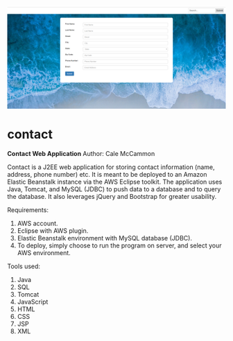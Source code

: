 ![Alt text](https://github.com/calemccammon/contact/blob/master/src/main/webapp/images/screenshot.PNG "Screenshot")

# contact
<b>Contact Web Application</b>
Author: Cale McCammon

Contact is a J2EE web application for storing contact information (name, address, phone number) etc. It 
is meant to be deployed to an Amazon Elastic Beanstalk instance via the AWS Eclipse toolkit.
The application uses Java, Tomcat, and MySQL (JDBC) to push data to a database and to query the database. It also leverages
jQuery and Bootstrap for greater usability.

Requirements:

1. AWS account. 
2. Eclipse with AWS plugin.
3. Elastic Beanstalk environment with MySQL database (JDBC).
4. To deploy, simply choose to run the program on server, and select your AWS environment.

Tools used:

1. Java
2. SQL
3. Tomcat
4. JavaScript
5. HTML
6. CSS
7. JSP
8. XML

